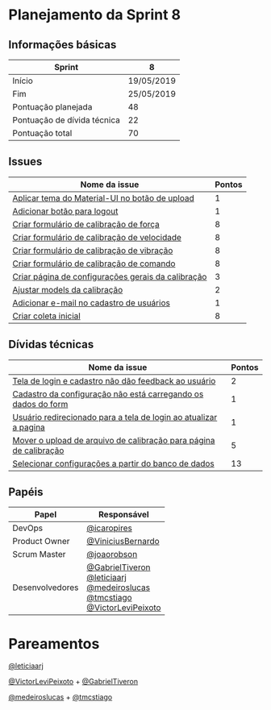 # Planejamento da Sprint 8

<p align="justify">
</p>

## Informações básicas

|Sprint|8|
|-----|-----|
|Início|19/05/2019|
|Fim|25/05/2019|
|Pontuação planejada|48|
|Pontuação de dívida técnica|22|
|Pontuação total|70|

## Issues

|Nome da issue|Pontos|
|-----|-----|
|[Aplicar tema do Material-UI no botão de upload](https://github.com/fga-eps-mds/2019.1-unbrake/issues/166)|1|25
|[Adicionar botão para logout](https://github.com/fga-eps-mds/2019.1-unbrake/issues/175)|1|20
|[Criar formulário de calibração de força](https://github.com/fga-eps-mds/2019.1-unbrake/issues/176)|8|25
|[Criar formulário de calibração de velocidade](https://github.com/fga-eps-mds/2019.1-unbrake/issues/177)|8|1
|[Criar formulário de calibração de vibração](https://github.com/fga-eps-mds/2019.1-unbrake/issues/178)|8|21
|[Criar formulário de calibração de comando](https://github.com/fga-eps-mds/2019.1-unbrake/issues/179)|8|25
|[Criar página de configurações gerais da calibração](https://github.com/fga-eps-mds/2019.1-unbrake/issues/180)|3|8
|[Ajustar models da calibração](https://github.com/fga-eps-mds/2019.1-unbrake/issues/182)|2|25
|[Adicionar e-mail no cadastro de usuários](https://github.com/fga-eps-mds/2019.1-unbrake/issues/188)|1|25
|[Criar coleta inicial](https://github.com/fga-eps-mds/2019.1-unbrake/issues/192)|8|28

## Dívidas técnicas

|Nome da issue|Pontos|
|-----|-----|
|[Tela de login e cadastro não dão feedback ao usuário](https://github.com/fga-eps-mds/2019.1-unbrake/issues/146)|2|21
|[Cadastro da configuração não está carregando os dados do form](https://github.com/fga-eps-mds/2019.1-unbrake/issues/161)|1|23
|[Usuário redirecionado para a tela de login ao atualizar a pagina](https://github.com/fga-eps-mds/2019.1-unbrake/issues/162)|1|29
|[Mover o upload de arquivo de calibração para página de calibração](https://github.com/fga-eps-mds/2019.1-unbrake/issues/164)|5|8
|[Selecionar configurações a partir do banco de dados](https://github.com/fga-eps-mds/2019.1-unbrake/issues/165)|13|25 

## Papéis


|Papel|Responsável|
|-----|-----|
|DevOps|[@icaropires](https://github.com/icaropires)|
|Product Owner|[@ViniciusBernardo](https://github.com/ViniciusBernardo)|
|Scrum Master|[@joaorobson](https://github.com/joaorobson)|
|Desenvolvedores | [@GabrielTiveron](https://github.com/GabrielTiveron)</br>[@leticiaarj](https://github.com/leticiaarj)</br>[@medeiroslucas](https://github.com/medeiroslucas)</br>[@tmcstiago](https://github.com/tmcstiago)</br>[@VictorLeviPeixoto](https://github.com/VictorLeviPeixoto)|

# Pareamentos

[@leticiaarj](https://github.com/leticiaarj) 

[@VictorLeviPeixoto](https://github.com/VictorLeviPeixoto) + [@GabrielTiveron](https://github.com/GabrielTiveron)

[@medeiroslucas](https://github.com/medeiroslucas) + [@tmcstiago](https://github.com/tmcstiago)
